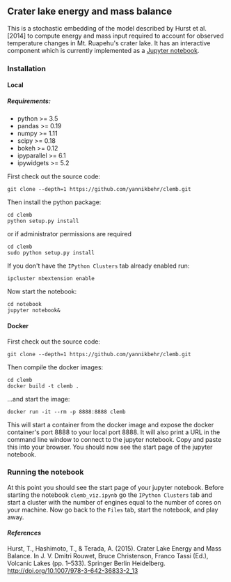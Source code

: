 ## Crater lake energy and mass balance

This is a stochastic embedding of the model described by Hurst et al. [2014] to
compute energy and mass input required to account for observed temperature
changes in Mt. Ruapehu's crater lake. It has an interactive component which is currently implemented as a [Jupyter notebook](http://nbviewer.jupyter.org/github/ipython/ipython/blob/3.x/examples/Notebook/Index.ipynb).

### Installation

#### Local
##### Requirements:
* python >= 3.5
* pandas >= 0.19
* numpy >= 1.11
* scipy >= 0.18
* bokeh >= 0.12
* ipyparallel >= 6.1
* ipywidgets >= 5.2

First check out the source code:
```
git clone --depth=1 https://github.com/yannikbehr/clemb.git
```

Then install the python package:
```
cd clemb
python setup.py install
```
or if administrator permissions are required

```
cd clemb
sudo python setup.py install
```
If you don't have the `IPython Clusters` tab already enabled run:
```
ipcluster nbextension enable
```
Now start the notebook:
```
cd notebook
jupyter notebook&
```

#### Docker
First check out the source code:
```
git clone --depth=1 https://github.com/yannikbehr/clemb.git
```
Then compile the docker images:
```
cd clemb
docker build -t clemb .  
```
...and start the image:
```
docker run -it --rm -p 8888:8888 clemb
```
This will start a container from the docker image and expose the docker container's port 8888 to your local port 8888. It will also print a URL in the command line window to connect to the jupyter notebook. Copy and paste this into your browser. You should now see the start page of the jupyter notebook.

### Running the notebook
At this point you should see the start page of your jupyter notebook. Before starting the notebook `clemb_viz.ipynb` go the `IPython Clusters` tab and start a cluster with the number of engines equal to the number of cores on your machine. Now go back to the `Files` tab, start the notebook, and play away.

#### *References*
Hurst, T., Hashimoto, T., & Terada, A. (2015). Crater Lake Energy and Mass Balance. In J. V. Dmitri Rouwet, Bruce Christenson, Franco Tassi (Ed.), Volcanic Lakes (pp. 1–533). Springer Berlin Heidelberg. http://doi.org/10.1007/978-3-642-36833-2_13
